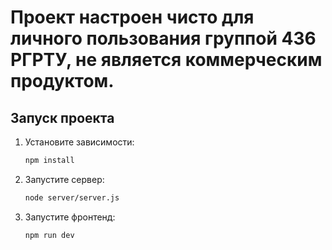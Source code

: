 # Проект настроен чисто для личного пользования группой 436 РГРТУ, не является коммерческим продуктом.

## Запуск проекта

1. Установите зависимости:
   ```bash
   npm install
   ```

2. Запустите сервер:
   ```bash
   node server/server.js
   ```

3. Запустите фронтенд:
   ```bash
   npm run dev
   ```
